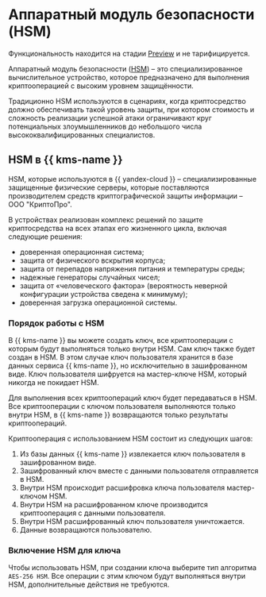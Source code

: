 # Аппаратный модуль безопасности (HSM)

Функциональность находится на стадии [Preview](../../overview/concepts/launch-stages.md) и не тарифицируется.

Аппаратный модуль безопасности ([HSM](https://en.wikipedia.org/wiki/Hardware_security_module)) – это специализированное вычислительное устройство, которое предназначено для выполнения криптооперацией с высоким уровнем защищённости.

Традиционно HSM используются в сценариях, когда криптосредство должно обеспечивать такой уровень защиты, при котором стоимость и сложность реализации успешной атаки ограничивают круг потенциальных злоумышленников до небольшого числа высококвалифицированных специалистов.

## HSM в {{ kms-name }}

HSM, которые используются в {{ yandex-cloud }} – специализированные защищенные физические серверы, которые поставляются производителем средств криптографической защиты информации – ООО "КриптоПро".

В устройствах реализован комплекс решений по защите криптосредства на всех этапах его жизненного цикла, включая следующие решения:
* доверенная операционная система;
* защита от физического вскрытия корпуса;
* защита от перепадов напряжения питания и температуры среды;
* надежные генераторы случайных чисел;
* защита от «человеческого фактора» (вероятность неверной конфигурации устройства сведена к минимуму);
* доверенная загрузка операционной системы.

### Порядок работы с HSM 

В {{ kms-name }} вы можете создать ключ, все криптооперации с которым будут выполняться только внутри HSM. Сам ключ также будет создан в HSM. В этом случае ключ пользователя хранится в базе данных сервиса {{ kms-name }}, но исключительно в зашифрованном виде. Ключ пользователя шифруется на мастер-ключе HSM, который никогда не покидает HSM.

Для выполнения всех криптоопераций ключ будет передаваться в HSM. Все криптооперации с ключом пользователя выполняются только внутри HSM, в {{ kms-name }} возвращаются только результаты криптоопераций.  

Криптооперация с использованием HSM состоит из следующих шагов:

1. Из базы данных {{ kms-name }} извлекается ключ пользователя в зашифрованном виде.
1. Зашифрованный ключ вместе с данными пользователя отправляется в HSM.
1. Внутри HSM происходит расшифровка ключа пользователя мастер-ключом HSM.
1. Внутри HSM на расшифрованном ключе производится криптооперация с данными пользователя.
1. Внутри HSM расшифрованный ключ пользователя уничтожается.
1. Данные возвращаются пользователю.

### Включение HSM для ключа

Чтобы использовать HSM, при создании ключа выберите тип алгоритма `AES-256 HSM`. Все операции с этим ключом будут выполняться внутри HSM, дополнительные действия не требуются.
